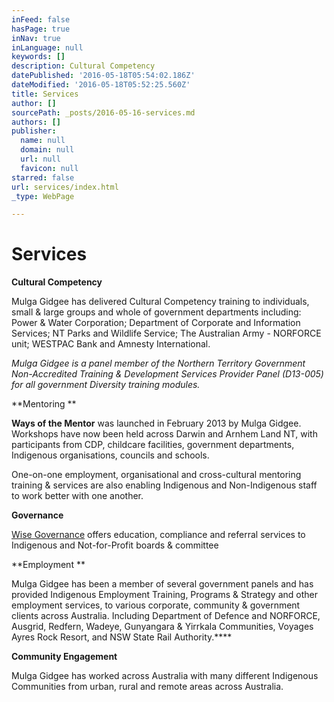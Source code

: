 ```yaml
---
inFeed: false
hasPage: true
inNav: true
inLanguage: null
keywords: []
description: Cultural Competency
datePublished: '2016-05-18T05:54:02.186Z'
dateModified: '2016-05-18T05:52:25.560Z'
title: Services
author: []
sourcePath: _posts/2016-05-16-services.md
authors: []
publisher:
  name: null
  domain: null
  url: null
  favicon: null
starred: false
url: services/index.html
_type: WebPage

---
```

# Services

**Cultural Competency**

Mulga Gidgee has delivered Cultural Competency training to individuals, small & large groups and whole of government departments including: Power & Water Corporation; Department of Corporate and Information Services; NT Parks and Wildlife Service; The Australian Army - NORFORCE unit; WESTPAC Bank and Amnesty International. 

_Mulga Gidgee is a panel member of the Northern Territory Government Non-Accredited Training & Development Services Provider Panel (D13-005) for all government Diversity training modules._

**Mentoring **

**Ways of the Mentor** was launched in February 2013 by Mulga Gidgee. Workshops have now been held across Darwin and Arnhem Land NT, with participants from CDP, childcare facilities, government departments, Indigenous organisations, councils and schools. 

One-on-one employment, organisational and cross-cultural mentoring training & services are also enabling Indigenous and Non-Indigenous staff to work better with one another. 

**Governance**

[Wise Governance][0] offers education, compliance and referral services to Indigenous and Not-for-Profit boards & committee

**Employment **

Mulga Gidgee has been a member of several government panels and has provided Indigenous Employment Training, Programs & Strategy and other employment services, to various corporate, community & government clients across Australia. Including Department of Defence and NORFORCE, Ausgrid, Redfern, Wadeye, Gunyangara & Yirrkala Communities, Voyages Ayres Rock Resort, and NSW State Rail Authority.****

**Community Engagement**

Mulga Gidgee has worked across Australia with many different Indigenous Communities from urban, rural and remote areas across Australia.

[0]: www.wisegovernance.com.au